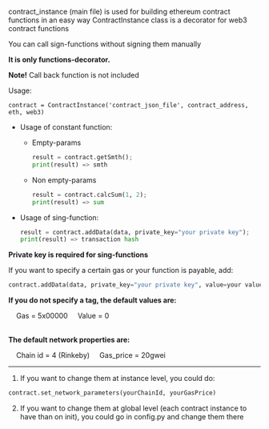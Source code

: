 
contract_instance (main file) is used for building ethereum contract functions in an easy way
ContractInstance class is a decorator for web3 contract functions

You can call sign-functions without signing them manually

**It is only functions-decorator.** 

**Note!** Call back function is not included 


Usage:

 ```
 contract = ContractInstance('contract_json_file', contract_address, eth, web3)
 ```

* Usage of constant function:  

  - Empty-params  
  
     ```python
     result = contract.getSmth();  
     print(result) => smth
     ```
 
  - Non empty-params  
 
     ```python
     result = contract.calcSum(1, 2);  
     print(result) => sum
     ```  
     
 * Usage of sing-function:  

    ```python
    result = contract.addData(data, private_key="your private key");   
    print(result) => transaction hash
    ```  
   
 **Private key is required for sing-functions**

If you want to specify a certain gas or your function is payable, add:  

```python
contract.addData(data, private_key="your private key", value=your value, gas=your gas);
```

**If you do not specify a tag, the default values are:** 
<div>
    &nbsp;&nbsp;&nbsp;&nbsp;Gas = 5x00000  
    &nbsp;&nbsp;&nbsp;&nbsp;Value = 0  
</div>
<br>

**The default network properties are:**  
<div class="footer">
    &nbsp;&nbsp;&nbsp;&nbsp;Chain id = 4 (Rinkeby)  
    &nbsp;&nbsp;&nbsp;&nbsp;Gas_price = 20gwei
</div>


---
1) If you want to change them at instance level, you could do:
```python
contract.set_network_parameters(yourChainId, yourGasPrice)
```

2) If you want to change them at global level (each contract instance to have than on init), you could go in config.py and change them there
